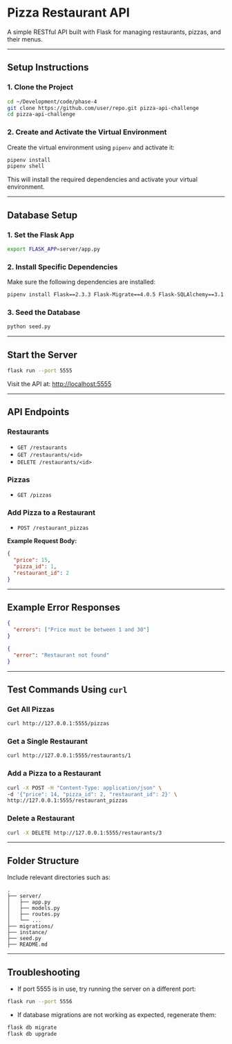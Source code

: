 # Pizza Restaurant API

A simple RESTful API built with Flask for managing restaurants, pizzas, and their menus.

---

## Setup Instructions

### 1. Clone the Project

```bash
cd ~/Development/code/phase-4
git clone https://github.com/user/repo.git pizza-api-challenge
cd pizza-api-challenge
```

### 2. Create and Activate the Virtual Environment

Create the virtual environment using `pipenv` and activate it:

```bash
pipenv install
pipenv shell
```

This will install the required dependencies and activate your virtual environment.

---

## Database Setup

### 1. Set the Flask App

```bash
export FLASK_APP=server/app.py
```

### 2. Install Specific Dependencies

Make sure the following dependencies are installed:

```bash
pipenv install Flask==2.3.3 Flask-Migrate==4.0.5 Flask-SQLAlchemy==3.1.1 SQLAlchemy==2.0.22
```

### 3. Seed the Database

```bash
python seed.py
```

---

## Start the Server

```bash
flask run --port 5555
```

Visit the API at:
[http://localhost:5555](http://localhost:5555)

---

## API Endpoints

### Restaurants

* `GET /restaurants`
* `GET /restaurants/<id>`
* `DELETE /restaurants/<id>`

### Pizzas

* `GET /pizzas`

### Add Pizza to a Restaurant

* `POST /restaurant_pizzas`

**Example Request Body:**

```json
{
  "price": 15,
  "pizza_id": 1,
  "restaurant_id": 2
}
```

---

## Example Error Responses

```json
{
  "errors": ["Price must be between 1 and 30"]
}
```

```json
{
  "error": "Restaurant not found"
}
```

---

## Test Commands Using `curl`

### Get All Pizzas

```bash
curl http://127.0.0.1:5555/pizzas
```

### Get a Single Restaurant

```bash
curl http://127.0.0.1:5555/restaurants/1
```

### Add a Pizza to a Restaurant


```bash
curl -X POST -H "Content-Type: application/json" \
-d '{"price": 14, "pizza_id": 2, "restaurant_id": 2}' \
http://127.0.0.1:5555/restaurant_pizzas
```


### Delete a Restaurant

```bash
curl -X DELETE http://127.0.0.1:5555/restaurants/3
```

---


## Folder Structure

Include relevant directories such as:

```
.
├── server/
│   ├── app.py
│   ├── models.py
│   ├── routes.py
│   └── ...
├── migrations/
├── instance/
├── seed.py
├── README.md
```

---

## Troubleshooting

* If port 5555 is in use, try running the server on a different port:

```bash
flask run --port 5556
```

* If database migrations are not working as expected, regenerate them:

```bash
flask db migrate
flask db upgrade


